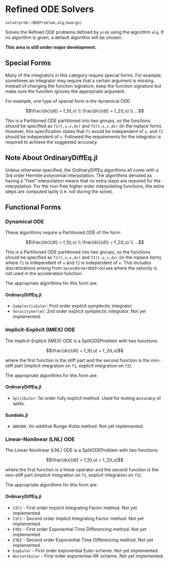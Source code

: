 # Refined ODE Solvers

`solve(prob::ODEProblem,alg;kwargs)`

Solves the Refined ODE problems defined by `prob` using the algorithm `alg`.
If no algorithm is given, a default algorithm will be chosen.

**This area is still under major development.**

## Special Forms

Many of the integrators in this category require special forms. For example,
sometimes an integrator may require that a certain argument is missing. Instead
of changing the function signature, keep the function signature but make sure
the function ignores the appropriate argument.

For example, one type of special form is the dynamical ODE:

```math
\frac{dx}{dt} = f_1(t,v) \\
\frac{dv}{dt} = f_2(t,x) \\
...
```

This is a Partitioned ODE partitioned into two groups, so the functions should be
specified as `f1(t,x,v,dx)` and `f2(t,x,v,dx)` (in the inplace form). However,
this specification states that `f1` would be independent of `x`, and `f2` should
be independent of `v`. Followed the requirements for the integrator is required
to achieve the suggested accuracy.

## Note About OrdinaryDiffEq.jl

Unless otherwise specified, the OrdinaryDiffEq algorithms all come with a
3rd order Hermite polynomial interpolation. The algorithms denoted as having a "free"
interpolation means that no extra steps are required for the interpolation. For
the non-free higher order interpolating functions, the extra steps are computed
lazily (i.e. not during the solve).

## Functional Forms

### Dynamical ODE

These algorithms require a Partitioned ODE of the form:

```math
\frac{dx}{dt} = f_1(t,v) \\
\frac{dv}{dt} = f_2(t,u) \\
...
```
This is a Partitioned ODE partitioned into two groups, so the functions should be
specified as `f1(t,x,v,dx)` and `f2(t,x,v,dx)` (in the inplace form), where `f1`
is independent of `x` and `f2` is independent of `v`. This includes discretizations
arising from `SecondOrderODEProblem`s where the velocity is not used in the acceleration
function.

The appropriate algorithms for this form are:

#### OrdinaryDiffEq.jl

- `SymplecticEuler`: First order explicit symplectic integrator
- `VelocityVerlet`: 2nd order explicit symplectic integrator. Not yet implemented.

### Implicit-Explicit (IMEX) ODE

The Implicit-Explicit (IMEX) ODE is a SplitODEProblem with two functions:

```math
\frac{du}{dt} =  f_1(t,u) + f_2(t,u)
```

where the first function is the stiff part and the second function is the non-stiff
part (implicit integration on `f1`, explicit integration on `f2`).

The appropriate algorithms for this form are:

#### OrdinaryDiffEq.jl

- `SplitEuler`: 1st order fully explicit method. Used for testing accuracy of splits.

#### Sundials.jl

- `ARKODE`: An additive Runge-Kutta method. Not yet implemented.

### Linear-Nonlinear (LNL) ODE

The Linear-Nonlinear (LNL) ODE is a SplitODEProblem with two functions:

```math
\frac{du}{dt} =  f_1(t,u) + f_2(t,u)
```

where the first function is a linear operator and the second function is the non-stiff
part (implicit integration on `f1`, explicit integration on `f2`).

The appropriate algorithms for this form are:

#### OrdinaryDiffEq.jl

- `IIF1` - First order Implicit Integrating Factor method. Not yet implemented.
- `IIF2` - Second order Implicit Integrating Factor method. Not yet implemented.
- `ETD1` - First order Exponential Time Differencing method. Not yet implemented.
- `ETD2` - Second order Exponential Time Differencing method. Not yet implemented.
- `ExpEuler` - First order exponential Euler scheme. Not yet implemented.
- `NorsettEuler` - First order exponential-RK scheme. Not yet implemented.

